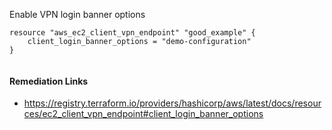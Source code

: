
Enable VPN login banner options

```hcl
resource "aws_ec2_client_vpn_endpoint" "good_example" {
    client_login_banner_options = "demo-configuration"
}
 
```

#### Remediation Links
 - https://registry.terraform.io/providers/hashicorp/aws/latest/docs/resources/ec2_client_vpn_endpoint#client_login_banner_options

